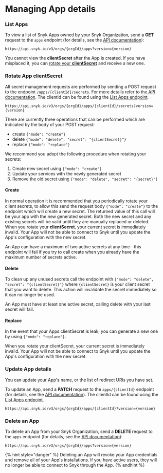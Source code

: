 # Managing App details

### List Apps

To view a list of Snyk Apps owned by your Snyk Organization, send a **GET** request to the `apps` endpoint (for details, see the [API documentation](https://snykv3.docs.apiary.io/#reference/apps/app-management/list-existing-apps)):

```
https://api.snyk.io/v3/orgs/{orgId}/apps?version={version}
```

You cannot view the **clientSecret** after the App is created. If you have misplaced it, you can [rotate your **clientSecret**](managing-app-details.md#rotate-app-client-secret) and receive a new one.

### Rotate App clientSecret

All secret management requests are performed by sending a POST request to the endpoint `/apps/{clientId}/secrets`. For more details refer to the[ API documentation](https://snykv3.docs.apiary.io/#reference/apps/manage-app-secrets/rotate-secret). The clientId can be found using the [List Apps endpoint](managing-app-details.md#view-app-details).

```
https://api.snyk.io/v3/orgs/{orgId}/apps/{clientId}/secrets?version={version}
```

There are currently three operations that can be performed which are indicated by the body of your POST request:

* create `{"mode": "create"}`
* delete `{"mode": "delete", "secret": "{clientSecret}"}`
* replace `{"mode": "replace"}`

We recommend you adopt the following procedure when rotating your secrets:

1. Create new secret using `{"mode": "create"}`
2. Update your services with the newly generated secret
3. Remove the old secret using `{"mode": "delete", "secret": "{secret}"}`

#### Create

In normal operation it is recommended that you periodically rotate your client secrets, to allow this send the request body `{"mode": "create"}` to the endpoint which will create a new secret. The returned value of this call will be your app with the new generated secret. Both the new secret and any existing secrets will be valid until they are manually replaced or deleted. When you rotate your **clientSecret**, your current secret is immediately invalid. Your App will not be able to connect to Snyk until you update the App's configuration with the new secret.

An App can have a maximum of two active secrets at any time--this endpoint will fail if you try to call create when you already have the maximum number of secrets active.

#### Delete

To clean up any unused secrets call the endpoint with `{"mode": "delete", "secret": "{clientSecret}"}` where `{clientSecret}` is your client secret that you want to delete. This action will invalidate the secret immediately so it can no longer be used.

An App must have at least one active secret, calling delete with your last secret will fail.

#### Replace

In the event that your Apps clientSecret is leak, you can generate a new one by using `{"mode": "replace"}`.

When you rotate your clientSecret, your current secret is immediately invalid. Your App will not be able to connect to Snyk until you update the App's configuration with the new secret.

### Update App details

You can update your App's name, or the list of redirect URIs you have set.&#x20;

To update an App, send a **PATCH** request to the `apps/{clientId}` endpoint (for details, see the [API documentation](https://snykv3.docs.apiary.io/#reference/apps/single-app-management/delete-app)). The clientId can be found using the [List Apps endpoint](managing-app-details.md#view-app-details).

```
https://api.snyk.io/v3/orgs/{orgId}/apps/{clientId}?version={version}
```

### Delete an App

To delete an App from your Snyk Organization, send a **DELETE** request to the `apps` endpoint (for details, see the [API documentation](https://snykv3.docs.apiary.io/#reference/apps/single-app-management/delete-app)):

```
https://api.snyk.io/v3/orgs/{orgId}/apps?version={version}
```

{% hint style="danger" %}
Deleting an App will revoke your App credentials and remove all of your App's installations. If you have active users, they will no longer be able to connect to Snyk through the App.
{% endhint %}
